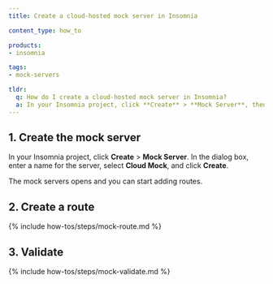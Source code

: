 ```yaml
---
title: Create a cloud-hosted mock server in Insomnia

content_type: how_to

products:
- insomnia

tags:
- mock-servers

tldr:
  q: How do I create a cloud-hosted mock server in Insomnia?
  a: In your Insomnia project, click **Create** > **Mock Server**, then enter a name, select **Cloud Mock** and click **Create**. Once the server is created, click **New Mock Route** and configure the route.
---
```


## 1. Create the mock server

In your Insomnia project, click **Create** > **Mock Server**. In  the dialog box, enter a name for the server, select **Cloud Mock**, and click **Create**.

The mock servers opens and you can start adding routes.

## 2. Create a route

{% include how-tos/steps/mock-route.md %}

## 3. Validate

{% include how-tos/steps/mock-validate.md %}